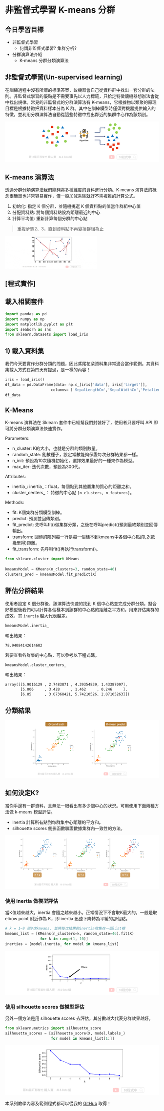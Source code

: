 # 非監督式學習 K-means 分群

## 今日學習目標
- 非監督式學習
    - 何謂非監督式學習? 集群分析?
- 分群演算法介紹
    - K-means 分群分類演算法


## 非監督式學習(Un-supervised learning)
在訓練過程中沒有所謂的標準答案，故機器會自己從資料群中找出一套分群的法則。非監督式學習的優點是不需要事先以人力標籤，只給定特徵讓機器想辦法會從中找出規律。常見的非監督式的分群演算法有 K-means，它根據物以類聚的原理目標是根據特徵把資料樣本分為 K 群。其中在訓練模型時僅須對機器提供輸入的特徵，並利用分群演算法自動從這些特徵中找出鄰近的集群中心作為該類別。


![](./image/img6-1.png)

## K-means 演算法
透過分群分類演算法我們能夠將多種維度的資料進行分類。K-means 演算法的概念很簡單也非常容易實作，僅一般加減乘除就好不需複雜的計算公式。

1. 初始化: 指定 K 個分群，並隨機挑選 K 個資料點的值當作群組中心值 
2. 分配資料點: 將每個資料點設為距離最近的中心
3. 計算平均值: 重新計算每個分群的中心點

> 重複步驟2、3，直到資料點不再變換群組為止

<img src="./image/img6-2.gif" width="300" />

## [程式實作]

## 載入相關套件

```py
import pandas as pd
import numpy as np
import matplotlib.pyplot as plt
import seaborn as sns
from sklearn.datasets import load_iris
```

## 1) 載入資料集
我們今天要實作分群分類的問題，因此鳶尾花朵資料集非常適合當作範例。其資料集載入方式在第四天有提過，是一樣的內容！

```py
iris = load_iris()
df_data = pd.DataFrame(data= np.c_[iris['data'], iris['target']],
                     columns= ['SepalLengthCm','SepalWidthCm','PetalLengthCm','PetalWidthCm','Species'])
df_data
```

## K-Means
K-means 演算法在 Sklearn 套件中已經幫我們封裝好了，使用者只要呼叫 API 即可將分群分類演算法快速實作。

Parameters:
- n_cluster: K的大小，也就是分群的類別數量。
- random_state: 亂數種子，設定常數能夠保證每次分群結果都一樣。
- n_init: 預設為10次隨機初始化，選擇效果最好的一種來作為模型。
- max_iter: 迭代次數，預設為300代。
    
Attributes:
- inertia_: inertia_：float，每個點到其他叢集的質心的距離之和。
- cluster_centers_： 特徵的中心點 `[n_clusters, n_features]`。
    
Methods:
- fit: K個集群分類模型訓練。
- predict: 預測並回傳類別。
- fit_predict: 先呼叫fit()做集群分類，之後在呼叫predict()預測最終類別並回傳輸出。
- transform: 回傳的陣列每一行是每一個樣本到kmeans中各個中心點的L2(歐幾里得)距離。
- fit_transform: 先呼叫fit()再執行transform()。


```py
from sklearn.cluster import KMeans

kmeansModel = KMeans(n_clusters=3, random_state=46)
clusters_pred = kmeansModel.fit_predict(X)
```

## 評估分群結果
使用者設定 K 個分群後，該演算法快速的找到 K 個中心點並完成分群分類。擬合好模型後我們可以計算各個樣本到該群的中心點的距離之平方和，用來評估集群的成效，其 `inertia` 越大代表越差。

```py
kmeansModel.inertia_
```

輸出結果：
```
78.94084142614602
```

若要查看各群集的中心點，可以參考以下程式碼。

```py
kmeansModel.cluster_centers_
```

輸出結果：
```
array([[5.9016129 , 2.7483871 , 4.39354839, 1.43387097],
       [5.006     , 3.428     , 1.462     , 0.246     ],
       [6.85      , 3.07368421, 5.74210526, 2.07105263]])
```

## 分類結果

![](./image/img6-3.png)

## 如何決定K? 
當你手邊有一群資料，且無法一眼看出有多少個中心的狀況。可用使用下面兩種方法做 k-means 模型評估。

- Inertia 計算所有點到每群集中心距離的平方和。
- silhouette scores 側影函數驗證數據集群內一致性的方法。

![](./image/img6-4.png)

### 使用 inertia 做模型評估
當K值越來越大，inertia 會隨之越來越小。正常情況下不會取K最大的，一般是取 elbow point 附近作為 K，即 inertia 迅速下降轉為平緩的那個點。

```py
# k = 1~9 做9次kmeans, 並將每次結果的inertia收集在一個list裡
kmeans_list = [KMeans(n_clusters=k, random_state=46).fit(X)
                for k in range(1, 10)]
inertias = [model.inertia_ for model in kmeans_list]
```

![](./image/img6-5.png)

### 使用 silhouette scores 做模型評估
另外一個方法是用 silhouette scores 去評估，其分數越大代表分群效果越好。

```py
from sklearn.metrics import silhouette_score
silhouette_scores = [silhouette_score(X, model.labels_)
                     for model in kmeans_list[1:]]
```

![](./image/img6-6.png)

本系列教學內容及範例程式都可以從我的 [GitHub](https://github.com/andy6804tw/2021-13th-ironman) 取得！